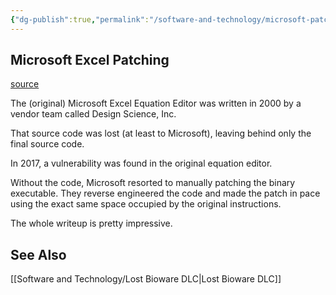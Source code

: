 ```yaml
---
{"dg-publish":true,"permalink":"/software-and-technology/microsoft-patching-excel/","tags":["wisdom-of-the-ancients","software"],"noteIcon":2}
---
```



## Microsoft Excel Patching
[source](https://blog.0patch.com/2017/11/did-microsoft-just-manually-patch-their.html)

The (original) Microsoft Excel Equation Editor was written in 2000 by a vendor team called Design Science, Inc. 

That source code was lost (at least to Microsoft), leaving behind only the final source code.

In 2017, a vulnerability was found in the original equation editor. 

Without the code, Microsoft resorted to manually patching the binary executable. They reverse engineered the code and made the patch in pace using the exact same space occupied by the original instructions.

The whole writeup is pretty impressive.

## See Also
[[Software and Technology/Lost Bioware DLC\|Lost Bioware DLC]]